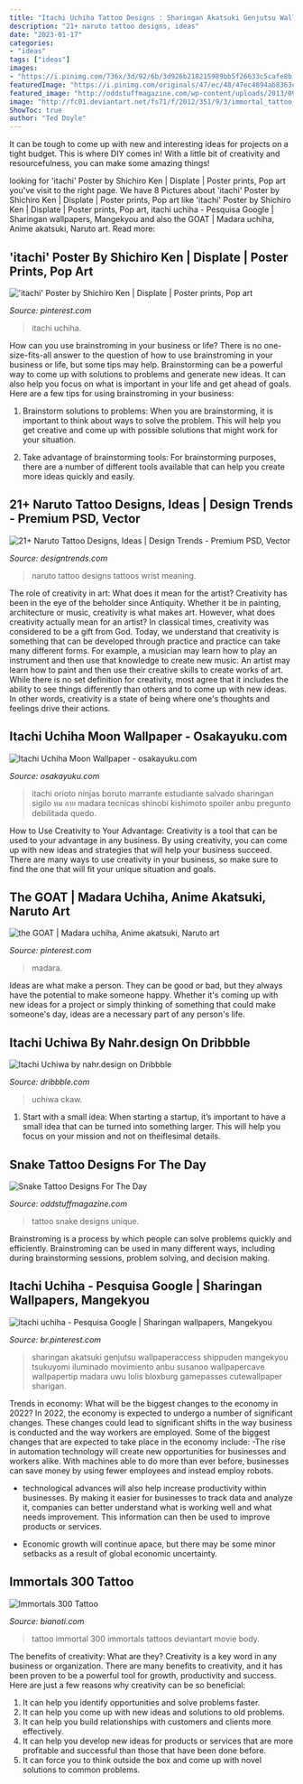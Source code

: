 ```yaml
---
title: "Itachi Uchiha Tattoo Designs : Sharingan Akatsuki Genjutsu Wallpaperaccess Shippuden Mangekyou Tsukuyomi Iluminado Movimiento Anbu Susanoo Wallpapercave Wallpapertip Madara Uwu Lolis Bloxburg Gamepasses Cutewallpaper Sharigan"
description: "21+ naruto tattoo designs, ideas"
date: "2023-01-17"
categories:
- "ideas"
tags: ["ideas"]
images:
- "https://i.pinimg.com/736x/3d/92/6b/3d926b218215989bb5f26633c5cafe8b.jpg"
featuredImage: "https://i.pinimg.com/originals/47/ec/48/47ec4894ab8363c265d969a16bb7e7a7.jpg"
featured_image: "http://oddstuffmagazine.com/wp-content/uploads/2013/09/Snake-Tattoo-Designs-11-566x800.jpg"
image: "http://fc01.deviantart.net/fs71/f/2012/351/9/3/immortal_tattoo_by_graynd-d5oaawv.jpg"
ShowToc: true
author: "Ted Doyle"
---
```



It can be tough to come up with new and interesting ideas for projects on a tight budget. This is where DIY comes in! With a little bit of creativity and resourcefulness, you can make some amazing things!

	

		
looking for &#039;itachi&#039; Poster by Shichiro Ken | Displate | Poster prints, Pop art you've visit to the right page. We have 8 Pictures about &#039;itachi&#039; Poster by Shichiro Ken | Displate | Poster prints, Pop art like &#039;itachi&#039; Poster by Shichiro Ken | Displate | Poster prints, Pop art, itachi uchiha - Pesquisa Google | Sharingan wallpapers, Mangekyou and also the GOAT | Madara uchiha, Anime akatsuki, Naruto art. Read more:
		
    
## &#039;itachi&#039; Poster By Shichiro Ken | Displate | Poster Prints, Pop Art

<img loading=lazy src="https://i.pinimg.com/736x/56/8f/58/568f5802bd12033093e2bb6294a19f77.jpg" onerror="this.onerror=null;this.src='https://tse4.mm.bing.net/th?id=OIP.KEAyOS0R0BA1tWhVO1TKQgHaKX&amp;pid=15.1';" alt="&#039;itachi&#039; Poster by Shichiro Ken | Displate | Poster prints, Pop art">

_Source: pinterest.com_

>itachi uchiha. 

	

How can you use brainstroming in your business or life?
There is no one-size-fits-all answer to the question of how to use brainstroming in your business or life, but some tips may help. Brainstorming can be a powerful way to come up with solutions to problems and generate new ideas. It can also help you focus on what is important in your life and get ahead of goals. Here are a few tips for using brainstroming in your business: 
1. Brainstorm solutions to problems: When you are brainstorming, it is important to think about ways to solve the problem. This will help you get creative and come up with possible solutions that might work for your situation. 

2. Take advantage of brainstorming tools: For brainstorming purposes, there are a number of different tools available that can help you create more ideas quickly and easily.

    
## 21+ Naruto Tattoo Designs, Ideas | Design Trends - Premium PSD, Vector

<img loading=lazy src="https://images.designtrends.com/wp-content/uploads/2016/09/16171632/Small-Naruto-Tattoo-on-Wrist.jpg" onerror="this.onerror=null;this.src='https://tse4.mm.bing.net/th?id=OIP.kRCFvOY3KWRcjZ4JbVO3wQHaHa&amp;pid=15.1';" alt="21+ Naruto Tattoo Designs, Ideas | Design Trends - Premium PSD, Vector">

_Source: designtrends.com_

>naruto tattoo designs tattoos wrist meaning. 

	

The role of creativity in art: What does it mean for the artist?
Creativity has been in the eye of the beholder since Antiquity. Whether it be in painting, architecture or music, creativity is what makes art. However, what does creativity actually mean for an artist? In classical times, creativity was considered to be a gift from God. Today, we understand that creativity is something that can be developed through practice and practice can take many different forms. For example, a musician may learn how to play an instrument and then use that knowledge to create new music. An artist may learn how to paint and then use their creative skills to create works of art. While there is no set definition for creativity, most agree that it includes the ability to see things differently than others and to come up with new ideas. In other words, creativity is a state of being where one's thoughts and feelings drive their actions.

    
## Itachi Uchiha Moon Wallpaper - Osakayuku.com

<img loading=lazy src="https://i.pinimg.com/originals/47/ec/48/47ec4894ab8363c265d969a16bb7e7a7.jpg" onerror="this.onerror=null;this.src='https://tse2.mm.bing.net/th?id=OIP.pL7Ac_8D5NHOBhXscnHbcQHaI4&amp;pid=15.1';" alt="Itachi Uchiha Moon Wallpaper - osakayuku.com">

_Source: osakayuku.com_

>itachi orioto ninjas boruto marrante estudiante salvado sharingan sigilo หม ลาย madara tecnicas shinobi kishimoto spoiler anbu pregunto debilitada quedo. 

	

How to Use Creativity to Your Advantage:
Creativity is a tool that can be used to your advantage in any business. By using creativity, you can come up with new ideas and strategies that will help your business succeed. There are many ways to use creativity in your business, so make sure to find the one that will fit your unique situation and goals.

    
## The GOAT | Madara Uchiha, Anime Akatsuki, Naruto Art

<img loading=lazy src="https://i.pinimg.com/736x/be/3e/23/be3e2344a88e976459658a12a1cede35.jpg" onerror="this.onerror=null;this.src='https://tse1.mm.bing.net/th?id=OIP.u25bxqpUQryrqUjBGBWIIgHaHa&amp;pid=15.1';" alt="the GOAT | Madara uchiha, Anime akatsuki, Naruto art">

_Source: pinterest.com_

>madara. 

	

Ideas are what make a person. They can be good or bad, but they always have the potential to make someone happy. Whether it's coming up with new ideas for a project or simply thinking of something that could make someone's day, ideas are a necessary part of any person's life.

    
## Itachi Uchiwa By Nahr.design On Dribbble

<img loading=lazy src="https://cdn.dribbble.com/users/3182693/screenshots/8937042/itachi.png" onerror="this.onerror=null;this.src='https://tse1.mm.bing.net/th?id=OIP.-4jg4mWW9dw88dNdazrLDgHaFj&amp;pid=15.1';" alt="Itachi Uchiwa by nahr.design on Dribbble">

_Source: dribbble.com_

>uchiwa ckaw. 

	

1. Start with a small idea: When starting a startup, it’s important to have a small idea that can be turned into something larger. This will help you focus on your mission and not on theiflesimal details.

    
## Snake Tattoo Designs For The Day

<img loading=lazy src="http://oddstuffmagazine.com/wp-content/uploads/2013/09/Snake-Tattoo-Designs-11-566x800.jpg" onerror="this.onerror=null;this.src='https://tse2.mm.bing.net/th?id=OIP.q-9uoC2xgbfOKmoezTIiegHaKd&amp;pid=15.1';" alt="Snake Tattoo Designs For The Day">

_Source: oddstuffmagazine.com_

>tattoo snake designs unique. 

	

Brainstroming is a process by which people can solve problems quickly and efficiently. Brainstroming can be used in many different ways, including during brainstorming sessions, problem solving, and decision making.

    
## Itachi Uchiha - Pesquisa Google | Sharingan Wallpapers, Mangekyou

<img loading=lazy src="https://i.pinimg.com/736x/3d/92/6b/3d926b218215989bb5f26633c5cafe8b.jpg" onerror="this.onerror=null;this.src='https://tse2.mm.bing.net/th?id=OIP.dj3HD9i-rhUk07N8uaNXbQHaEK&amp;pid=15.1';" alt="itachi uchiha - Pesquisa Google | Sharingan wallpapers, Mangekyou">

_Source: br.pinterest.com_

>sharingan akatsuki genjutsu wallpaperaccess shippuden mangekyou tsukuyomi iluminado movimiento anbu susanoo wallpapercave wallpapertip madara uwu lolis bloxburg gamepasses cutewallpaper sharigan. 

	

Trends in economy: What will be the biggest changes to the economy in 2022?
In 2022, the economy is expected to undergo a number of significant changes. These changes could lead to significant shifts in the way business is conducted and the way workers are employed. Some of the biggest changes that are expected to take place in the economy include: 
-The rise in automation technology will create new opportunities for businesses and workers alike. With machines able to do more than ever before, businesses can save money by using fewer employees and instead employ robots. 

- technological advances will also help increase productivity within businesses. By making it easier for businesses to track data and analyze it, companies can better understand what is working well and what needs improvement. This information can then be used to improve products or services. 

- Economic growth will continue apace, but there may be some minor setbacks as a result of global economic uncertainty.

    
## Immortals 300 Tattoo

<img loading=lazy src="http://fc01.deviantart.net/fs71/f/2012/351/9/3/immortal_tattoo_by_graynd-d5oaawv.jpg" onerror="this.onerror=null;this.src='https://tse3.mm.bing.net/th?id=OIP.iI_TMrSI_8qdeCqH-0Y93QHaLd&amp;pid=15.1';" alt="Immortals 300 Tattoo">

_Source: bianoti.com_

>tattoo immortal 300 immortals tattoos deviantart movie body. 

	

The benefits of creativity: What are they?
Creativity is a key word in any business or organization. There are many benefits to creativity, and it has been proven to be a powerful tool for growth, productivity and success. Here are just a few reasons why creativity can be so beneficial: 
1. It can help you identify opportunities and solve problems faster.
2. It can help you come up with new ideas and solutions to old problems.
3. It can help you build relationships with customers and clients more effectively. 
4. It can help you develop new ideas for products or services that are more profitable and successful than those that have been done before. 
5. It can force you to think outside the box and come up with novel solutions to common problems.

